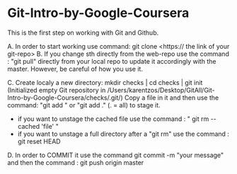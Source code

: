 # Git-Intro-by-Google-Coursera

This is the first step on working with Git and Github.

A. In order to start working use command: git clone <https:// the link of your git-repo>
B. If you change sth directly from the web-repo use the command :  "git pull" directly from your local repo to update it accordingly with the master.
   However, be careful of how you use it.
   
C. Create localy a new directory: 
   mkdir checks |
   cd checks |
   git init   (Initialized empty Git repository in /Users/karentzos/Desktop/GitAll/Git-Intro-by-Google-Coursera/checks/.git/)
   Copy a file in it and then use the command: "git add <filename>" or "git add ." (. = all) to stage it. 
   
   * if you want to unstage the cached file use the command : " git rm --cached 'file' "
   * if you want to unstage a full directory after a "git rm" use the command : git reset HEAD <file>
   
D. In order to COMMIT it use the command git commit -m "your message" and then the command : git push origin master
   
   

   
